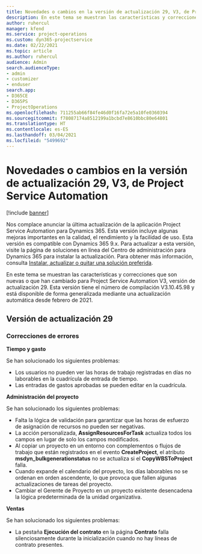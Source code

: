 ```yaml
---
title: Novedades o cambios en la versión de actualización 29, V3, de Project Service Automation
description: En este tema se muestran las características y correcciones que están disponibles en la versión de actualización 29, V3, de Project Service Automation.
author: ruhercul
manager: kfend
ms.service: project-operations
ms.custom: dyn365-projectservice
ms.date: 02/22/2021
ms.topic: article
ms.author: ruhercul
audience: Admin
search.audienceType:
- admin
- customizer
- enduser
search.app:
- D365CE
- D365PS
- ProjectOperations
ms.openlocfilehash: 711255ab66f84fe46d0f16fa72e5a10fe0360394
ms.sourcegitcommit: f78087174a8512199a1bcbd7e8610bbc80e64801
ms.translationtype: HT
ms.contentlocale: es-ES
ms.lasthandoff: 03/04/2021
ms.locfileid: "5499692"
---
```

# <a name="whats-new-or-changed-in-project-service-automation-update-release-29-v3"></a>Novedades o cambios en la versión de actualización 29, V3, de Project Service Automation

[!include [banner](../includes/psa-now-project-operations.md)]

Nos complace anunciar la última actualización de la aplicación Project Service Automation para Dynamics 365. Esta versión incluye algunas mejoras importantes en la calidad, el rendimiento y la facilidad de uso. Esta versión es compatible con Dynamics 365 9.x. Para actualizar a esta versión, visite la página de soluciones en línea del Centro de administración para Dynamics 365 para instalar la actualización. Para obtener más información, consulta [Instalar, actualizar o quitar una solución preferida](https://docs.microsoft.com/power-platform/admin/install-remove-preferred-solution).

En este tema se muestran las características y correcciones que son nuevas o que han cambiado para Project Service Automation V3, versión de actualización 29. Esta versión tiene el número de compilación V3.10.45.98 y está disponible de forma generalizada mediante una actualización automática desde febrero de 2021.

## <a name="update-release-29"></a>Versión de actualización 29

### <a name="bug-fixes"></a>Correcciones de errores

**Tiempo y gasto**

Se han solucionado los siguientes problemas:

- Los usuarios no pueden ver las horas de trabajo registradas en días no laborables en la cuadrícula de entrada de tiempo.
- Las entradas de gastos aprobadas se pueden editar en la cuadrícula.

**Administración del proyecto**

Se han solucionado los siguientes problemas:

- Falta la lógica de validación para garantizar que las horas de esfuerzo de asignación de recursos no pueden ser negativas.
- La acción personalizada, **AssignResourcesForTask** actualiza todos los campos en lugar de solo los campos modificados.
- Al copiar un proyecto en un entorno con complementos o flujos de trabajo que están registrados en el evento **CreateProject**, el atributo **msdyn_bulkgenerationstatus** no se actualiza si el **CopyWBSToProject** falla.
- Cuando expande el calendario del proyecto, los días laborables no se ordenan en orden ascendente, lo que provoca que fallen algunas actualizaciones de tareas del proyecto.
- Cambiar el Gerente de Proyecto en un proyecto existente desencadena la lógica predeterminada de la unidad organizativa.

**Ventas**

Se han solucionado los siguientes problemas:

- La pestaña **Ejecución del contrato** en la página **Contrato** falla silenciosamente durante la inicialización cuando no hay líneas de contrato presentes.

